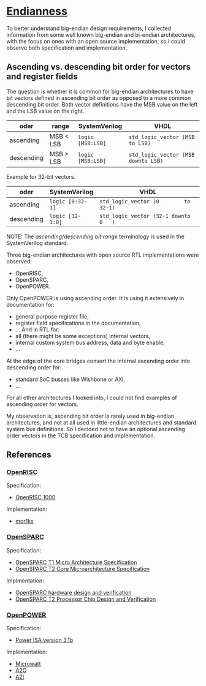 # [Endianness](https://en.wikipedia.org/wiki/Endianness)

To better understand big-endian design requirements,
I collected information from some well known big-endian and bi-endian architectures,
with the focus on ones with an open source implementation,
so I could observe both specification and implementation.

## Ascending vs. descending bit order for vectors and register fields

The question is whether it is common for big-endian architectures
to have bit vectors defined in ascending bit order
as opposed to a more common descending bit order.
Both vector definitions have the MSB value on the left
and the LSB value on the right.

| oder       | range     | SystemVerilog     | VHDL                                |
|------------|-----------|-------------------|-------------------------------------|
| ascending  | MSB < LSB | `logic [MSB:LSB]` | `std_logic_vector (MSB     to LSB)` |
| descending | MSB > LSB | `logic [MSB:LSB]` | `std_logic_vector (MSB downto LSB)` |

Example for 32-bit vectors.

| oder       | SystemVerilog    | VHDL                                  |
|------------|------------------|---------------------------------------|
| ascending  | `logic [0:32-1]` | `std_logic_vector (0        to 32-1)` |
| descending | `logic [32-1:0]` | `std_logic_vector (32-1 downto 0   )` |

NOTE: The *ascending/descending bit range* terminology is used in the SystemVerilog standard.

Three big-endian architectures with open source RTL implementations were observed:
- OpenRISC,
- OpenSPARC,
- OpenPOWER.

Only OpenPOWER is using ascending order.
It is using it extensively in documentation for:
- general purpose register file,
- register field specifications in the documentation,
- ...
And in RTL for:
- all (there might be some exceptions) internal vectors,
- internal custom system bus address, data and byte enable,
- ...

At the edge of the core bridges convert
the internal ascending order into descending order for:
- standard SoC busses like Wishbone or AXI,
- ...

For all other architectures I looked into,
I could not find examples of ascending order for vectors.

My observation is, ascending bit order is rarely used in big-endian architectures,
and not at all used in little-endian architectures and standard system bus definitions.
So I decided not to have an optional ascending order vectors in the TCB specification and implementation.

## References

### [OpenRISC](https://openrisc.io/)

Specification:
- [OpenRISC 1000 ](https://openrisc.io/architecture)

Implementation:
- [mor1kx](https://github.com/openrisc/mor1kx)

### [OpenSPARC](https://www.oracle.com/servers/technologies/opensparc-overview.html)

Specification:
- [OpenSPARC T1 Micro Architecture Specification](https://www.oracle.com/docs/tech/systems/t1-01-opensparct1-micro-arch.pdf) 
- [OpenSPARC T2 Core Microarchitecture Specification](https://www.oracle.com/docs/tech/systems/t2-06-opensparct2-core-microarch.pdf)

Implmentation:
- [OpenSPARC hardware design and verification](http://download.oracle.com/technetwork/systems/opensparc/OpenSPARCT1.1.7.tar.bz2)
- [OpenSPARC T2 Processor Chip Design and Verification](http://download.oracle.com/technetwork/systems/opensparc/OpenSPARCT2.1.3.tar.bz2)

### [OpenPOWER](https://openpowerfoundation.org/)

Specification:
- [Power ISA version 3.1b](https://openpowerfoundation.org/specifications/isa/)

Implementation:
- [Microwatt](https://git.openpower.foundation/cores/microwatt)
- [A2O](https://github.com/OpenPOWERFoundation/a2o)
- [A2I](https://github.com/OpenPOWERFoundation/a2i)